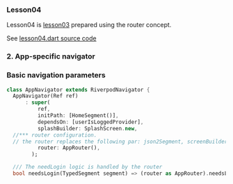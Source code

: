 
### Lesson04
Lesson04 is [lesson03](/doc/lesson03.md) prepared using the router concept.

See [lesson04.dart source code](/examples/doc/lib/src/lesson04/lesson04.dart)

### 2. App-specific navigator

### Basic navigation parameters



```dart
class AppNavigator extends RiverpodNavigator {
  AppNavigator(Ref ref)
      : super(
          ref,
          initPath: [HomeSegment()],
          dependsOn: [userIsLoggedProvider],
          splashBuilder: SplashScreen.new,
  //*** router configuration.
  // the router replaces the following par: json2Segment, screenBuilder, segment2AsyncScreenActions
          router: AppRouter(), 
        );

  /// The needLogin logic is handled by the router
  bool needsLogin(TypedSegment segment) => (router as AppRouter).needsLogin(segment);
```

